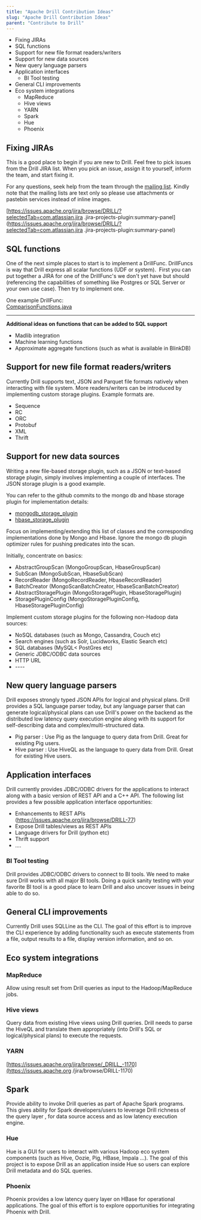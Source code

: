 ```yaml
---
title: "Apache Drill Contribution Ideas"
slug: "Apache Drill Contribution Ideas"
parent: "Contribute to Drill"
---
```

  * Fixing JIRAs
  * SQL functions 
  * Support for new file format readers/writers
  * Support for new data sources
  * New query language parsers
  * Application interfaces
    * BI Tool testing
  * General CLI improvements 
  * Eco system integrations
    * MapReduce
    * Hive views
    * YARN
    * Spark
    * Hue
    * Phoenix

## Fixing JIRAs

This is a good place to begin if you are new to Drill. Feel free to pick
issues from the Drill JIRA list. When you pick an issue, assign it to
yourself, inform the team, and start fixing it.

For any questions, seek help from the team through the [mailing list](http://drill.apache.org/community/#mailinglists).  Kindly note that the mailing lists are text only so please use attachments or pastebin services instead of inline images.

[https://issues.apache.org/jira/browse/DRILL/?selectedTab=com.atlassian.jira
.jira-projects-plugin:summary-panel](https://issues.apache.org/jira/browse/DRILL/?selectedTab=com.atlassian.jira
.jira-projects-plugin:summary-panel)

## SQL functions

One of the next simple places to start is to implement a DrillFunc. DrillFuncs
is way that Drill express all scalar functions (UDF or system).  First you can
put together a JIRA for one of the DrillFunc's we don't yet have but should
(referencing the capabilities of something like Postgres or SQL Server or your
own use case). Then try to implement one.

One example DrillFunc:  
[ComparisonFunctions.java](https://github.com/apache/drill/blob/3f93454f014196a4da198ce012b605b70081fde0/exec/java-exec/src/main/codegen/templates/ComparisonFunctions.java)
** **

**Additional ideas on functions that can be added to SQL support**

  * Madlib integration
  * Machine learning functions
  * Approximate aggregate functions (such as what is available in BlinkDB)

## Support for new file format readers/writers

Currently Drill supports text, JSON and Parquet file formats natively when
interacting with file system. More readers/writers can be introduced by
implementing custom storage plugins. Example formats are.

  * Sequence
  * RC
  * ORC
  * Protobuf
  * XML
  * Thrift

## Support for new data sources

Writing a new file-based storage plugin, such as a JSON or text-based storage plugin, simply involves implementing a couple of interfaces. The JSON storage plugin is a good example. 

You can refer to the github commits to the mongo db and hbase storage plugin for implementation details: 

* [mongodb_storage_plugin](https://github.com/apache/drill/commit/2ca9c907bff639e08a561eac32e0acab3a0b3304)
* [hbase_storage_plugin](https://github.com/apache/drill/commit/3651182141b963e24ee48db0530ec3d3b8b6841a)

Focus on implementing/extending this list of classes and the corresponding implementations done by Mongo and Hbase. Ignore the mongo db plugin optimizer rules for pushing predicates into the scan.

Initially, concentrate on basics:

* AbstractGroupScan (MongoGroupScan, HbaseGroupScan)  
* SubScan (MongoSubScan, HbaseSubScan)  
* RecordReader (MongoRecordReader, HbaseRecordReader)  
* BatchCreator (MongoScanBatchCreator, HbaseScanBatchCreator)  
* AbstractStoragePlugin (MongoStoragePlugin, HbaseStoragePlugin)  
* StoragePluginConfig (MongoStoragePluginConfig, HbaseStoragePluginConfig)

Implement custom storage plugins for the following non-Hadoop data sources:

  * NoSQL databases (such as Mongo, Cassandra, Couch etc)
  * Search engines (such as Solr, Lucidworks, Elastic Search etc)
  * SQL databases (MySQL< PostGres etc)
  * Generic JDBC/ODBC data sources
  * HTTP URL
  * \----

## New query language parsers

Drill exposes strongly typed JSON APIs for logical and physical plans. Drill provides a
SQL language parser today, but any language parser that can generate
logical/physical plans can use Drill's power on the backend as the distributed
low latency query execution engine along with its support for self-describing
data and complex/multi-structured data.

  * Pig parser : Use Pig as the language to query data from Drill. Great for existing Pig users.
  * Hive parser : Use HiveQL as the language to query data from Drill. Great for existing Hive users.

## Application interfaces

Drill currently provides JDBC/ODBC drivers for the applications to interact
along with a basic version of REST API and a C++ API. The following list
provides a few possible application interface opportunities:

  * Enhancements to REST APIs (<https://issues.apache.org/jira/browse/DRILL-77>)
  * Expose Drill tables/views as REST APIs
  * Language drivers for Drill (python etc)
  * Thrift support
  * ....

### BI Tool testing

Drill provides JDBC/ODBC drivers to connect to BI tools. We need to make sure
Drill works with all major BI tools. Doing a quick sanity testing with your
favorite BI tool is a good place to learn Drill and also uncover issues in
being able to do so.

## General CLI improvements

Currently Drill uses SQLLine as the CLI. The goal of this effort is to improve
the CLI experience by adding functionality such as execute statements from a
file, output results to a file, display version information, and so on.

## Eco system integrations

### MapReduce

Allow using result set from Drill queries as input to the Hadoop/MapReduce
jobs.

### Hive views

Query data from existing Hive views using Drill queries. Drill needs to parse
the HiveQL and translate them appropriately (into Drill's SQL or
logical/physical plans) to execute the requests.

### YARN

[https://issues.apache.org/jira/browse/_DRILL_-1170](https://issues.apache.org
/jira/browse/DRILL-1170)

## Spark

Provide ability to invoke Drill queries as part of Apache Spark programs. This
gives ability for Spark developers/users to leverage Drill richness of the
query layer , for data source access and as low latency execution engine.

### Hue

Hue is a GUI for users to interact with various Hadoop eco system components
(such as Hive, Oozie, Pig, HBase, Impala ...). The goal of this project is to
expose Drill as an application inside Hue so users can explore Drill metadata
and do SQL queries.

### Phoenix

Phoenix provides a low latency query layer on HBase for operational
applications. The goal of this effort is to explore opportunities for
integrating Phoenix with Drill.

